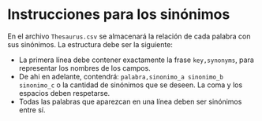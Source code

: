# Instrucciones para los sinónimos

En el archivo `Thesaurus.csv` se almacenará la relación de cada palabra con sus sinónimos. La estructura debe ser la siguiente:  

- La primera línea debe contener exactamente la frase `key,synonyms`, para representar los nombres de los campos.  
- De ahi en adelante, contendrá: `palabra,sinonimo_a sinonimo_b sinonimo_c` o la cantidad de sinónimos que se deseen. La coma y los espacios deben respetarse.
- Todas las palabras que aparezcan en una línea deben ser sinónimos entre sí.  
